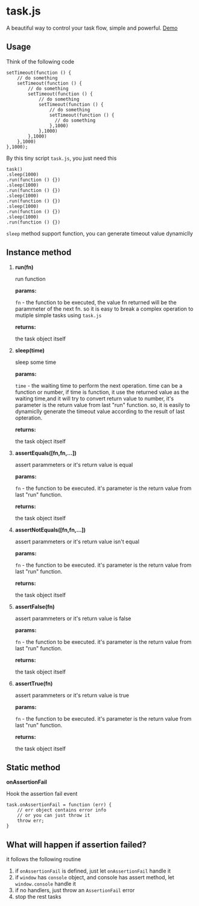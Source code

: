 task.js
=======
A beautiful way to control your task flow, simple and powerful. [Demo](http://michalliu.github.com/task.js/)

Usage
-----
Think of the following code

    setTimeout(function () {
        // do something
        setTimeout(function () {
            // do something
            setTimeout(function () {
                // do something
                setTimeout(function () {
                    // do something
                    setTimeout(function () {
                      // do something
                    },1000)
                },1000)
            },1000)
        },1000)
    },1000);

By this tiny script `task.js`, you just need this

    task()
    .sleep(1000)
    .run(function () {})
    .sleep(1000)
    .run(function () {})
    .sleep(1000)
    .run(function () {})
    .sleep(1000)
    .run(function () {})
    .sleep(1000)
    .run(function () {})
    
`sleep` method support function, you can generate timeout value dynamiclly

Instance method
----
1. **run(fn)**
    
    run function

    **params:**
    
    `fn` - the function to be executed, the value fn returned will be the parammeter of the next fn. so it is easy to break a complex operation to mutiple simple tasks using `task.js`
    
    **returns:**
    
    the task object itself
    
2. **sleep(time)**

    sleep some time
    
    **params:**
    
    `time` - the waiting time to perform the next operation. time can be a function or number, if time is function, it use the returned value as the waiting time,and it will try to convert return value to number, it's parameter is the return value from last "run" function. so, it is easily to dynamiclly generate the timeout value according to the result of last opteration.

    **returns:**
    
    the task object itself
    
3. **assertEquals([fn,fn,...])**
    
    assert parammeters or it's return value is equal

    **params:**
    
    `fn` - the function to be executed. it's parameter is the return value from last "run" function.
    
    **returns:**
    
    the task object itself
    
4. **assertNotEquals([fn,fn,...])**

    assert parammeters or it's return value isn't equal

    **params:**
    
    `fn` - the function to be executed. it's parameter is the return value from last "run" function.
    
    **returns:**
    
    the task object itself
    
5. **assertFalse(fn)**

    assert parammeters or it's return value is false

    **params:**
    
    `fn` - the function to be executed. it's parameter is the return value from last "run" function.
    
    **returns:**
    
    the task object itself
    
6. **assertTrue(fn)**

    assert parammeters or it's return value is true

    **params:**
    
    `fn` - the function to be executed. it's parameter is the return value from last "run" function.
    
    **returns:**
    
    the task object itself

Static method
----

**onAssertionFail**

Hook the assertion fail event
    
    task.onAssertionFail = function (err) {
        // err object contains error info
        // or you can just throw it
        throw err;
    }

What will happen if assertion failed?
----

it follows the following routine

1. if `onAssertionFail` is defined, just let `onAssertionFail` handle it
2. if `window` has `console` object, and console has assert method, let `window.console` handle it
3. if no handlers, just throw an `AssertionFail` error
4. stop the rest tasks
